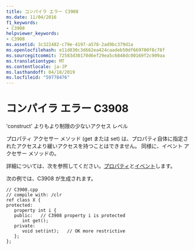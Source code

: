 ```yaml
---
title: コンパイラ エラー C3908
ms.date: 11/04/2016
f1_keywords:
- C3908
helpviewer_keywords:
- C3908
ms.assetid: 3c322482-c79e-4197-a578-2ad9bc379d1a
ms.openlocfilehash: e11d830c3d662ea424caadeb50df669700f8c78f
ms.sourcegitcommit: 72583d30170d6ef29ea5c6848dc00169f2c909aa
ms.translationtype: MT
ms.contentlocale: ja-JP
ms.lasthandoff: 04/18/2019
ms.locfileid: "59778476"
---
```

# <a name="compiler-error-c3908"></a>コンパイラ エラー C3908

'construct' よりもより制限の少ないアクセス レベル

プロパティ アクセサー メソッド (get または set) は、プロパティ自体に指定されたアクセスより緩いアクセスを持つことはできません。  同様に、イベント アクセサー メソッドの。

詳細については、次を参照してください。[プロパティ](../../extensions/property-cpp-component-extensions.md)と[イベント](../../extensions/event-cpp-component-extensions.md)します。

次の例では、C3908 が生成されます。

```
// C3908.cpp
// compile with: /clr
ref class X {
protected:
   property int i {
   public:   // C3908 property i is protected
      int get();
   private:
      void set(int);   // OK more restrictive
   };
};
```